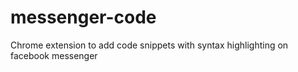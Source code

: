 # messenger-code
Chrome extension to add code snippets with syntax highlighting on facebook messenger
